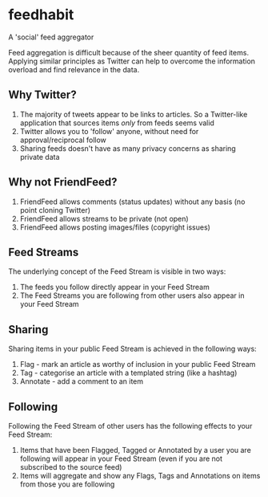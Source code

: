 feedhabit
=========

A 'social' feed aggregator

Feed aggregation is difficult because of the sheer quantity of feed items. Applying similar principles as Twitter
can help to overcome the information overload and find relevance in the data.

Why Twitter?
------------

 1. The majority of tweets appear to be links to articles. So a Twitter-like application that sources items _only_ from feeds seems valid
 2. Twitter allows you to 'follow' anyone, without need for approval/reciprocal follow
 3. Sharing feeds doesn't have as many privacy concerns as sharing private data

Why not FriendFeed?
-------------------

 1. FriendFeed allows comments (status updates) without any basis (no point cloning Twitter)
 2. FriendFeed allows streams to be private (not open)
 3. FriendFeed allows posting images/files (copyright issues)

Feed Streams
------------

The underlying concept of the Feed Stream is visible in two ways:

 1. The feeds you follow directly appear in your Feed Stream
 2. The Feed Streams you are following from other users also appear in your Feed Stream

Sharing
-------

Sharing items in your public Feed Stream is achieved in the following ways:

 1. Flag - mark an article as worthy of inclusion in your public Feed Stream
 2. Tag - categorise an article with a templated string (like a hashtag)
 3. Annotate - add a comment to an item

Following
---------

Following the Feed Stream of other users has the following effects to your Feed Stream:

 1. Items that have been Flagged, Tagged or Annotated by a user you are following will appear in your Feed Stream (even if you are not subscribed to the source feed)
 2. Items will aggregate and show any Flags, Tags and Annotations on items from those you are following


